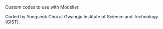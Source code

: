 Custom codes to use with Modeller.

Coded by Yongseok Choi at Gwangju Institute of Science and Technology (GIST).